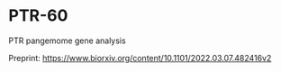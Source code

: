 # PTR-60
PTR pangemome gene analysis 

Preprint: 
https://www.biorxiv.org/content/10.1101/2022.03.07.482416v2
